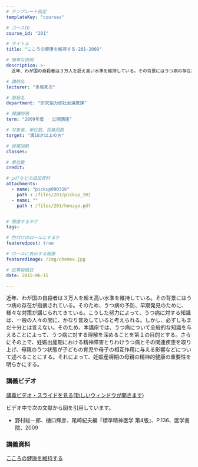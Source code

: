 ```yaml
---
# テンプレート指定
templateKey: "courses"

# コースID
course_id: "201"

# タイトル
title: "こころの健康を維持する-201-2009"

# 簡単な説明
description: >-
  近年、わが国の自殺者は３万人を超え高い水準を維持している。その背景にはうつ病の存在が指摘されている。そのため、うつ病の予防、早期発見のために、様々な対策が講じられてきている。こうした努力によって、うつ...

# 講師名
lecturer: "本城秀次"

# 部局名
department: "研究協力部社会連携課"

# 開講時限
term: "2009年度	公開講座"

# 対象者、単位数、授業回数
target: "満18才以上の方"

# 授業回数
classes: 

# 単位数
credit: 

# pdfなどの追加資料
attachments: 
  - name: "pickup090316" 
    path : /files/201/pickup_201
  - name: "" 
    path : /files/201/honzyo.pdf


# 関連するタグ
tags:

# 色付けのロールにするか
featuredpost: true

# ロールに表示する画像
featuredimage: /img/chemex.jpg

# 記事投稿日
date: 2015-06-15

---
```

近年、わが国の自殺者は３万人を超え高い水準を維持している。その背景にはうつ病の存在が指摘されている。そのため、うつ病の予防、早期発見のために、様々な対策が講じられてきている。こうした努力によって、うつ病に対する知識は、一般の人々の間に、かなり普及していると考えられる。しかし、必ずしもまだ十分とは言えない。そのため、本講座では、うつ病について全般的な知識を与えることによって、うつ病に対する理解を深めることを第１の目的とする。さらにその上で、妊娠出産期における精神障害とりわけうつ病とその関連疾患を取り上げ、母親のうつ状態が子どもの育児や母子の相互作用に与える影響などについて述べることにする。それによって、妊娠産褥期の母親の精神的健康の重要性を明らかにする。




### 講義ビデオ

[講義ビデオ・スライドを見る(新しいウィンドウが開きます)](http://nuvideo.media.nagoya-u.ac.jp/embed/34fe343e5db827af1ca28780aaa7349ee6254fa1) 

ビデオ中で次の文献から図を引用しています。

  * 野村総一郎、樋口輝彦、尾崎紀夫編『標準精神医学 第4版』、P.136、医学書院、2009

### 講義資料


[こころの健康を維持する](/files/201/honzyo.pdf) 


